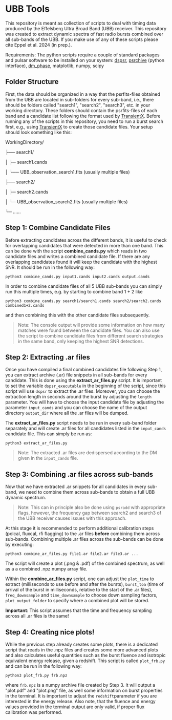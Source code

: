 # UBB Tools

This repository is meant as collection of scripts to deal with timing data produced by the Effelsberg Ultra Broad Band (UBB) receiver. This repository was created to extract dynamic spectra of fast radio bursts combined over all sub-bands of the UBB. If you make use of any of these scripts please cite Eppel et al. 2024 (in prep.).

Requirements:
The python scripts require a couple of standard packages and pulsar software to be installed on your system: [dspsr](https://dspsr.sourceforge.net/), [psrchive](https://psrchive.sourceforge.net/manuals/python/) (python interface), [dm_phase](https://github.com/danielemichilli/DM_phase), matplotlib, numpy, scipy


## Folder Structure

First, the data should be organized in a way that the psrfits-files obtained from the UBB are located in sub-folders for every sub-band, i.e., there should be folders called "search1", "search2", "search3", etc. in your working directory. These folders should contain the psrfits-files of each band and a candidate list following the format used by [TransientX](https://github.com/ypmen/TransientX). Before running any of the scripts in this repository, you need to run a burst search first, e.g., using [TransientX](https://github.com/ypmen/TransientX) to create those candidate files. Your setup should look something like this:

WorkingDirectory/

├── search1/

│   ├─ search1.cands

│   └── UBB_observation_search1.fits (usually multiple files)

├── search2/

│   ├─ search2.cands

│   └─ UBB_observation_search2.fits (usually multiple files)

└─ ......


## Step 1: Combine Candidate Files

Before extracting candidates across the different bands, it is useful to check for overlapping candidates that were detected in more than one band. This can be done with the script **combine_cands.py** which reads in two candidate files and writes a combined candidate file. If there are any overlapping candidates found it will keep the candidate with the highest SNR. It should be run in the following way:

    python3 combine_cands.py input1.cands input2.cands output.cands

In order to combine candidate files of all 5 UBB sub-bands you can simply run this multiple times, e.g. by starting to combine band 1 + 2 like 

	python3 combine_cands.py search1/search1.cands search2/search2.cands combined1+2.cands

and then combining this with the other candidate files subsequently.
> Note: The console output will provide some information on how many matches were found between the candidate files. You can also use the script to combine candidate files from different search strategies in the same band, only keeping the highest SNR detections.

## Step 2: Extracting .ar files

Once you have compiled a final combined candidates file following Step 1, you can extract archive (.ar) file snippets in all sub-bands for every candidate. This is done using the **extract_ar_files.py** script. It is important to set the variable `dspsr_executable` in the beginning of the script, since this script will use `dspsr` to extract the .ar files. Moreover, you can choose the extraction length in seconds around the burst by adjusting the `length` parameter. You will have to choose the input candidate file by adjusting the parameter `input_cands` and you can choose the name of the output directory `output_dir` where all the .ar files will be dumped.

The **extract_ar_files.py** script needs to be run in every sub-band folder separately and will create .ar files for all candidates listed in the `input_cands` candidate file. This can simply be run as:

    python3 extract_ar_files.py

> Note: The extracted .ar files are dedispersed according to the DM given in the `input_cands` file.

## Step 3: Combining .ar files across sub-bands

Now that we have extracted .ar snippets for all candidates in every sub-band, we need to combine them across sub-bands to obtain a full UBB dynamic spectrum. 

>  Note: This can in principle also be done using `psradd` with appropriate flags, however, the frequency gap between search2 and search3 of the UBB receiver causes issues with this approach.

At this stage it is recommended to perform additional calibration steps (polcal, fluxcal, rfi flagging) to the .ar files **before** combining them across sub-bands. 
Combining multiple .ar files across the sub-bands can be done by executing:

    python3 combine_ar_files.py file1.ar file2.ar file3.ar ...

The script will create a plot (.png & .pdf) of the combined spectrum, as well as a a combined .npz numpy array file.

Within the **combine_ar_files.py** script, one can adjust the `plot_time` to extract (milliseconds to use before and after the bursts), `burst_toa` (time of arrival of the burst in milliseconds, relative to the start of the .ar files), `freq_downsample` and `time_downsample` to choose down sampling factors, `plot_output_folder` to specify where a combined plot will be stored.

**Important**: This script assumes that the time and frequency sampling across all .ar files is the same!

## Step 4: Creating nice plots!

While the previous step already creates some plots, there is a dedicated script that reads in the .npz files and creates some more advanced plots and also calculates useful quantities such as the burst fluence and isotropic equivalent energy release, given a redshift. This script is called `plot_frb.py` and can be run in the following way:

    python3 plot_frb.py frb.npz

where `frb.npz` is a numpy archive file created by Step 3. It will output a "plot.pdf" and "plot.png" file, as well some information on burst properties in the terminal. It is important to adjust the `redshift`parameter if you are interested in the energy release. Also note, that the fluence and energy values provided in the terminal output are only valid, if proper flux calibration was performed.


